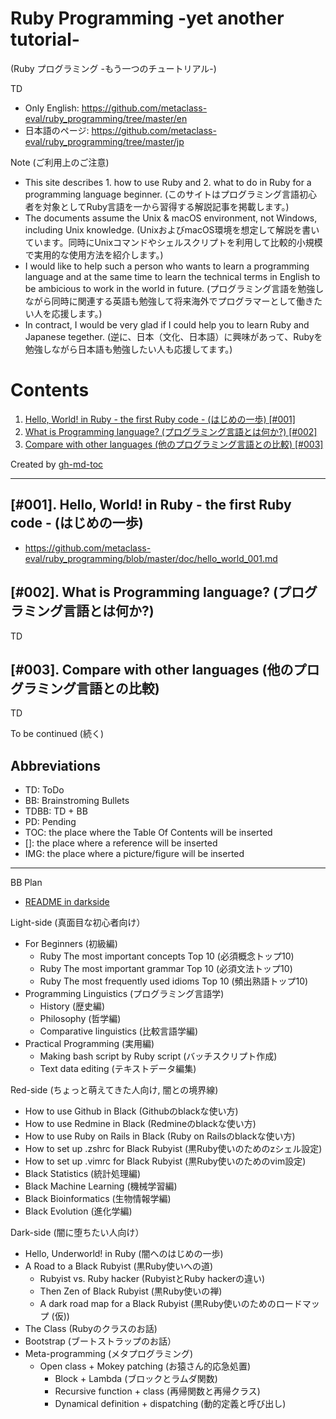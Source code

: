 # Ruby Programming -yet another tutorial-
(Ruby プログラミング -もう一つのチュートリアル-)

TD
* Only English: https://github.com/metaclass-eval/ruby_programming/tree/master/en
* 日本語のページ: https://github.com/metaclass-eval/ruby_programming/tree/master/jp

Note (ご利用上のご注意)
* This site describes 1. how to use Ruby and 2. what to do in Ruby for a programming language beginner. (このサイトはプログラミング言語初心者を対象としてRuby言語を一から習得する解説記事を掲載します。)
* The documents assume the Unix & macOS environment, not Windows, including Unix knowledge. (UnixおよびmacOS環境を想定して解説を書いています。同時にUnixコマンドやシェルスクリプトを利用して比較的小規模で実用的な使用方法を紹介します。)
* I would like to help such a person who wants to learn a programming language and at the same time to learn the technical terms in English to be ambicious to work in the world in future. (プログラミング言語を勉強しながら同時に関連する英語も勉強して将来海外でプログラマーとして働きたい人を応援します。)
* In contract, I would be very glad if I could help you to learn Ruby and Japanese tegether. (逆に、日本（文化、日本語）に興味があって、Rubyを勉強しながら日本語も勉強したい人も応援してます。)

Contents
=================

1. [Hello, World\! in Ruby \- the first Ruby code \- (はじめの一歩) [#001]](#1-hello-world-in-ruby---the-first-ruby-code---%E3%81%AF%E3%81%98%E3%82%81%E3%81%AE%E4%B8%80%E6%AD%A9)
2. [What is Programming language? (プログラミング言語とは何か?) [#002]](#2-what-is-programming-language-%E3%83%97%E3%83%AD%E3%82%B0%E3%83%A9%E3%83%9F%E3%83%B3%E3%82%B0%E8%A8%80%E8%AA%9E%E3%81%A8%E3%81%AF%E4%BD%95%E3%81%8B)
3. [Compare with other languages (他のプログラミング言語との比較) [#003]](#3-compare-with-other-languages-%E4%BB%96%E3%81%AE%E3%83%97%E3%83%AD%E3%82%B0%E3%83%A9%E3%83%9F%E3%83%B3%E3%82%B0%E8%A8%80%E8%AA%9E%E3%81%A8%E3%81%AE%E6%AF%94%E8%BC%83)

Created by [gh-md-toc](https://github.com/ekalinin/github-markdown-toc.go)

----

## [#001]. Hello, World! in Ruby - the first Ruby code - (はじめの一歩)

* https://github.com/metaclass-eval/ruby_programming/blob/master/doc/hello_world_001.md

## [#002]. What is Programming language? (プログラミング言語とは何か?)

TD

## [#003]. Compare with other languages (他のプログラミング言語との比較)

TD

To be continued (続く)

## Abbreviations

* TD: ToDo
* BB: Brainstroming Bullets 
* TDBB: TD + BB
* PD: Pending
* TOC: the place where the Table Of Contents will be inserted
* []: the place where a reference will be inserted
* IMG: the place where a picture/figure will be inserted

----

BB Plan

* [README in darkside](https://github.com/metaclass-eval/ruby_programming/blob/master/README_.md)

Light-side (真面目な初心者向け）
* For Beginners (初級編)
	* Ruby The most important concepts Top 10 (必須概念トップ10)
	* Ruby The most important grammar Top 10 (必須文法トップ10)
	* Ruby The most frequently used idioms Top 10 (頻出熟語トップ10)
* Programming Linguistics (プログラミング言語学)
	* History (歴史編)
	* Philosophy (哲学編)
	* Comparative linguistics (比較言語学編)
* Practical Programming (実用編)
	* Making bash script by Ruby script (バッチスクリプト作成)
	* Text data editing (テキストデータ編集)

Red-side (ちょっと萌えてきた人向け, 闇との境界線)
* How to use Github in Black (Githubのblackな使い方)
* How to use Redmine in Black (Redmineのblackな使い方)
* How to use Ruby on Rails in Black (Ruby on Railsのblackな使い方)
* How to set up .zshrc for Black Rubyist (黒Ruby使いのためのzシェル設定)
* How to set up .vimrc for Black Rubyist (黒Ruby使いのためのvim設定)
* Black Statistics (統計処理編)
* Black Machine Learning (機械学習編)
* Black Bioinformatics (生物情報学編)
* Black Evolution (進化学編)

Dark-side (闇に堕ちたい人向け）
* Hello, Underworld! in Ruby (闇へのはじめの一歩)
* A Road to a Black Rubyist (黒Ruby使いへの道)
	* Rubyist vs. Ruby hacker (RubyistとRuby hackerの違い)
	* Then Zen of Black Rubyist (黒Ruby使いの禅)
	* A dark road map for a Black Rubyist (黒Ruby使いのためのロードマップ (仮))
* The Class (Rubyのクラスのお話)
* Bootstrap (ブートストラップのお話）
* Meta-programming (メタプログラミング)
  * Open class + Mokey patching (お猿さん的応急処置)
	* Block + Lambda (ブロックとラムダ関数)
	* Recursive function + class (再帰関数と再帰クラス)
	* Dynamical definition + dispatching (動的定義と呼び出し)


